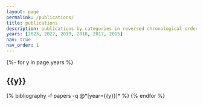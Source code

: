 ```yaml
---
layout: page
permalink: /publications/
title: publications
description: publications by categories in reversed chronological order. generated by jekyll-scholar.
years: [2023, 2022, 2019, 2018, 2017, 2015]
nav: true
nav_order: 1
---
```

<!-- _pages/publications.md -->
<div class="publications">

{%- for y in page.years %}
  <h2 class="year">{{y}}</h2>
  {% bibliography -f papers -q @*[year={{y}}]* %}
{% endfor %}

</div>
